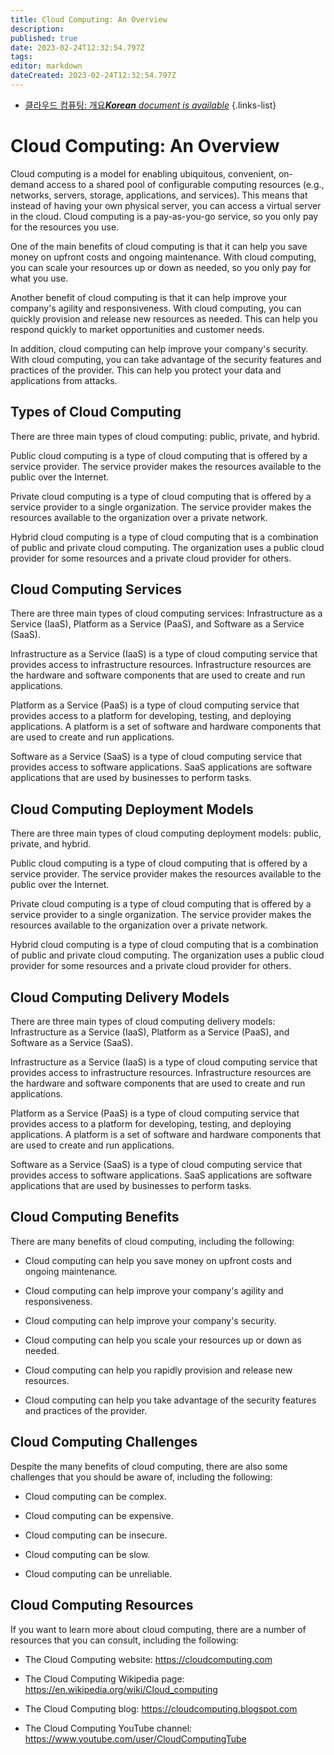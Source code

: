 ```yaml
---
title: Cloud Computing: An Overview
description: 
published: true
date: 2023-02-24T12:32:54.797Z
tags: 
editor: markdown
dateCreated: 2023-02-24T12:32:54.797Z
---
```


- [클라우드 컴퓨팅: 개요***Korean** document is available*](/ko/Knowledge-base/Common/cloud-computing-an-overview)
{.links-list}


# Cloud Computing: An Overview

Cloud computing is a model for enabling ubiquitous, convenient, on-demand access to a shared pool of configurable computing resources (e.g., networks, servers, storage, applications, and services). This means that instead of having your own physical server, you can access a virtual server in the cloud. Cloud computing is a pay-as-you-go service, so you only pay for the resources you use.

One of the main benefits of cloud computing is that it can help you save money on upfront costs and ongoing maintenance. With cloud computing, you can scale your resources up or down as needed, so you only pay for what you use.

Another benefit of cloud computing is that it can help improve your company's agility and responsiveness. With cloud computing, you can quickly provision and release new resources as needed. This can help you respond quickly to market opportunities and customer needs.

In addition, cloud computing can help improve your company's security. With cloud computing, you can take advantage of the security features and practices of the provider. This can help you protect your data and applications from attacks.

## Types of Cloud Computing

There are three main types of cloud computing: public, private, and hybrid.

Public cloud computing is a type of cloud computing that is offered by a service provider. The service provider makes the resources available to the public over the Internet.

Private cloud computing is a type of cloud computing that is offered by a service provider to a single organization. The service provider makes the resources available to the organization over a private network.

Hybrid cloud computing is a type of cloud computing that is a combination of public and private cloud computing. The organization uses a public cloud provider for some resources and a private cloud provider for others.

## Cloud Computing Services

There are three main types of cloud computing services: Infrastructure as a Service (IaaS), Platform as a Service (PaaS), and Software as a Service (SaaS).

Infrastructure as a Service (IaaS) is a type of cloud computing service that provides access to infrastructure resources. Infrastructure resources are the hardware and software components that are used to create and run applications.

Platform as a Service (PaaS) is a type of cloud computing service that provides access to a platform for developing, testing, and deploying applications. A platform is a set of software and hardware components that are used to create and run applications.

Software as a Service (SaaS) is a type of cloud computing service that provides access to software applications. SaaS applications are software applications that are used by businesses to perform tasks.

## Cloud Computing Deployment Models

There are three main types of cloud computing deployment models: public, private, and hybrid.

Public cloud computing is a type of cloud computing that is offered by a service provider. The service provider makes the resources available to the public over the Internet.

Private cloud computing is a type of cloud computing that is offered by a service provider to a single organization. The service provider makes the resources available to the organization over a private network.

Hybrid cloud computing is a type of cloud computing that is a combination of public and private cloud computing. The organization uses a public cloud provider for some resources and a private cloud provider for others.

## Cloud Computing Delivery Models

There are three main types of cloud computing delivery models: Infrastructure as a Service (IaaS), Platform as a Service (PaaS), and Software as a Service (SaaS).

Infrastructure as a Service (IaaS) is a type of cloud computing service that provides access to infrastructure resources. Infrastructure resources are the hardware and software components that are used to create and run applications.

Platform as a Service (PaaS) is a type of cloud computing service that provides access to a platform for developing, testing, and deploying applications. A platform is a set of software and hardware components that are used to create and run applications.

Software as a Service (SaaS) is a type of cloud computing service that provides access to software applications. SaaS applications are software applications that are used by businesses to perform tasks.

## Cloud Computing Benefits

There are many benefits of cloud computing, including the following:

- Cloud computing can help you save money on upfront costs and ongoing maintenance.

- Cloud computing can help improve your company's agility and responsiveness.

- Cloud computing can help improve your company's security.

- Cloud computing can help you scale your resources up or down as needed.

- Cloud computing can help you rapidly provision and release new resources.

- Cloud computing can help you take advantage of the security features and practices of the provider.

## Cloud Computing Challenges

Despite the many benefits of cloud computing, there are also some challenges that you should be aware of, including the following:

- Cloud computing can be complex.

- Cloud computing can be expensive.

- Cloud computing can be insecure.

- Cloud computing can be slow.

- Cloud computing can be unreliable.

## Cloud Computing Resources

If you want to learn more about cloud computing, there are a number of resources that you can consult, including the following:

- The Cloud Computing website: https://cloudcomputing.com

- The Cloud Computing Wikipedia page: https://en.wikipedia.org/wiki/Cloud_computing

- The Cloud Computing blog: https://cloudcomputing.blogspot.com

- The Cloud Computing YouTube channel: https://www.youtube.com/user/CloudComputingTube